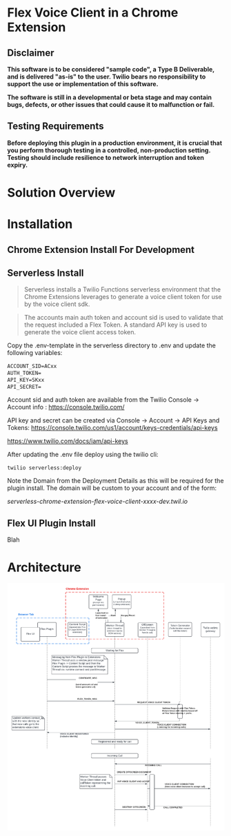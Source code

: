 # Flex Voice Client in a Chrome Extension

## Disclaimer

**This software is to be considered "sample code", a Type B Deliverable, and is delivered "as-is" to the user. Twilio bears no responsibility to support the use or implementation of this software.**

**The software is still in a developmental or beta stage and may contain bugs, defects, or other issues that could cause it to malfunction or fail.**

## Testing Requirements

**Before deploying this plugin in a production environment, it is crucial that you perform thorough testing in a controlled, non-production setting. Testing should include resilience to network interruption and token expiry.**

# Solution Overview

# Installation

## Chrome Extension Install For Development

## Serverless Install

> Serverless installs a Twilio Functions serverless environment that the Chrome Extensions leverages to generate a voice client token for use by the voice client sdk.

> The accounts main auth token and account sid is used to validate that the request included a Flex Token. A standard API key is used to generate the voice client access token.

Copy the .env-template in the serverless directory to .env and update the following variables:

```
ACCOUNT_SID=ACxx
AUTH_TOKEN=
API_KEY=SKxx
API_SECRET=
```

Account sid and auth token are available from the Twilio Console -> Account info : https://console.twilio.com/

API key and secret can be created via Console -> Account -> API Keys and Tokens: https://console.twilio.com/us1/account/keys-credentials/api-keys

https://www.twilio.com/docs/iam/api-keys

After updating the .env file deploy using the twilio cli:

```
twilio serverless:deploy
```

Note the Domain from the Deployment Details as this will be required for the plugin install. The domain will be custom to your account and of the form:

_serverless-chrome-extension-flex-voice-client-xxxx-dev.twil.io_

## Flex UI Plugin Install

Blah

# Architecture

![Flex Voice Client in Chrome Extension](screenshots/FlexVoiceClientInChromeExtension.png)
